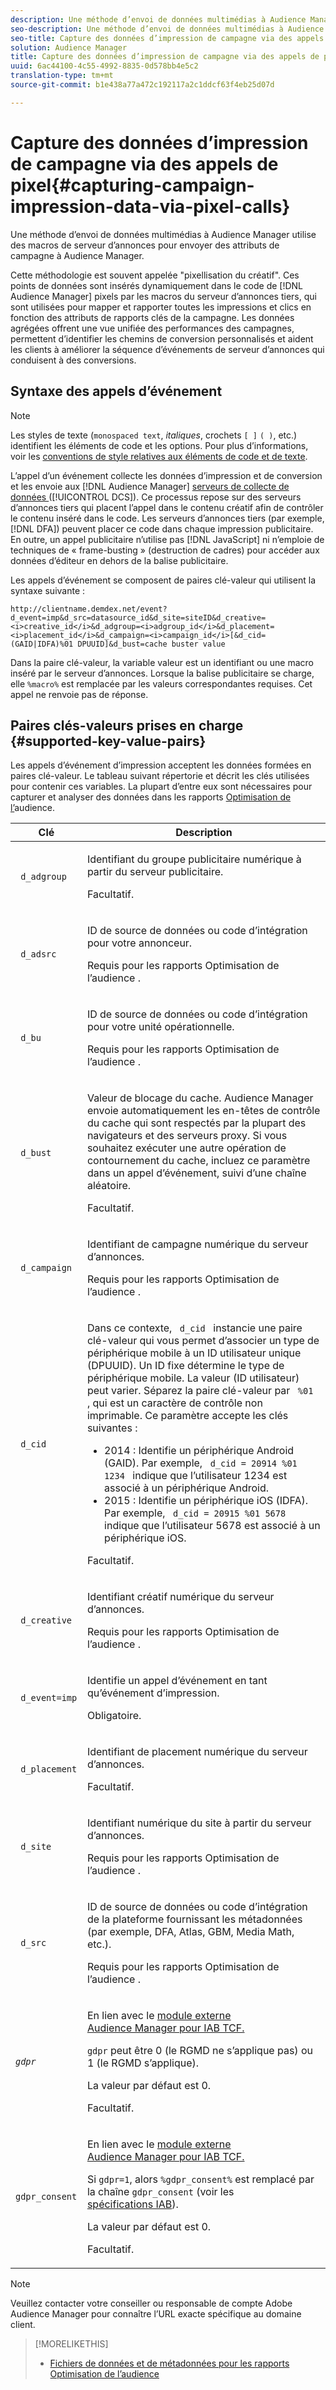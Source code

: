 ```yaml
---
description: Une méthode d’envoi de données multimédias à Audience Manager utilise des macros de serveur d’annonces pour envoyer des attributs de campagne à Audience Manager.
seo-description: Une méthode d’envoi de données multimédias à Audience Manager utilise des macros de serveur d’annonces pour envoyer des attributs de campagne à Audience Manager.
seo-title: Capture des données d’impression de campagne via des appels de pixel
solution: Audience Manager
title: Capture des données d’impression de campagne via des appels de pixel
uuid: 6ac44100-4c55-4992-8835-0d578bb4e5c2
translation-type: tm+mt
source-git-commit: b1e438a77a472c192117a2c1ddcf63f4eb25d07d

---
```



# Capture des données d’impression de campagne via des appels de pixel{#capturing-campaign-impression-data-via-pixel-calls}

Une méthode d’envoi de données multimédias à Audience Manager utilise des macros de serveur d’annonces pour envoyer des attributs de campagne à Audience Manager.

Cette méthodologie est souvent appelée "pixellisation du créatif". Ces points de données sont insérés dynamiquement dans le code de [!DNL Audience Manager] pixels par les macros du serveur d’annonces tiers, qui sont utilisées pour mapper et rapporter toutes les impressions et clics en fonction des attributs de rapports clés de la campagne. Les données agrégées offrent une vue unifiée des performances des campagnes, permettent d’identifier les chemins de conversion personnalisés et aident les clients à améliorer la séquence d’événements de serveur d’annonces qui conduisent à des conversions.

## Syntaxe des appels d’événement

>[!NOTE]
>
>Les styles de texte (`monospaced text`, *italiques*, crochets `[ ]` `( )`, etc.) identifient les éléments de code et les options. Pour plus d’informations, voir les [conventions de style relatives aux éléments de code et de texte](../../reference/code-style-elements.md).

L’appel d’un événement collecte les données d’impression et de conversion et les envoie aux [!DNL Audience Manager] [serveurs de collecte de données ](/help/using/reference/system-components/components-data-collection.md) ([!UICONTROL DCS]). Ce processus repose sur des serveurs d’annonces tiers qui placent l’appel dans le contenu créatif afin de contrôler le contenu inséré dans le code. Les serveurs d’annonces tiers (par exemple, [!DNL DFA]) peuvent placer ce code dans chaque impression publicitaire. En outre, un appel publicitaire n’utilise pas [!DNL JavaScript] ni n’emploie de techniques de « frame-busting » (destruction de cadres) pour accéder aux données d’éditeur en dehors de la balise publicitaire.

Les appels d’événement se composent de paires clé-valeur qui utilisent la syntaxe suivante :

```
http://clientname.demdex.net/event?d_event=imp&d_src=datasource_id&d_site=siteID&d_creative=<i>creative_id</i>&d_adgroup=<i>adgroup_id</i>&d_placement=<i>placement_id</i>&d_campaign=<i>campaign_id</i>[&d_cid=(GAID|IDFA)%01 DPUUID]&d_bust=cache buster value
```

Dans la paire clé-valeur, la variable valeur est un identifiant ou une macro inséré par le serveur d’annonces. Lorsque la balise publicitaire se charge, elle `%macro%` est remplacée par les valeurs correspondantes requises. Cet appel ne renvoie pas de réponse.

## Paires clés-valeurs prises en charge {#supported-key-value-pairs}

Les appels d’événement d’impression acceptent les données formées en paires clé-valeur. Le tableau suivant répertorie et décrit les clés utilisées pour contenir ces variables. La plupart d’entre eux sont nécessaires pour capturer et analyser des données dans les rapports [Optimisation de l’](../../reporting/audience-optimization-reports/audience-optimization-reports.md)audience.

<table id="table_F068C4D49F7D4775924D3CA712BF15BA"> 
 <thead> 
  <tr> 
   <th colname="col1" class="entry"> Clé </th> 
   <th colname="col2" class="entry"> Description </th> 
  </tr> 
 </thead>
 <tbody> 
  <tr> 
   <td colname="col1"> <code> d_adgroup </code> </td> 
   <td colname="col2"> <p>Identifiant du groupe publicitaire numérique à partir du serveur publicitaire. </p> <p>Facultatif. </p> </td> 
  </tr> 
  <tr> 
   <td colname="col1"> <code> d_adsrc </code> </td> 
   <td colname="col2"> <p>ID de source de données ou code d’intégration pour votre annonceur. </p> <p>Requis pour les <span class="wintitle"> rapports Optimisation de l’audience </span> . </p> </td> 
  </tr> 
  <tr> 
   <td colname="col1"> <code> d_bu </code> </td> 
   <td colname="col2"> <p>ID de source de données ou code d’intégration pour votre unité opérationnelle. </p> <p>Requis pour les <span class="wintitle"> rapports Optimisation de l’audience </span> . </p> </td> 
  </tr> 
  <tr> 
   <td colname="col1"> <p> <code> d_bust </code> </p> </td> 
   <td colname="col2"> <p>Valeur de blocage du cache. <span class="keyword"> Audience Manager envoie </span> automatiquement les en-têtes de contrôle du cache qui sont respectés par la plupart des navigateurs et des serveurs proxy. Si vous souhaitez exécuter une autre opération de contournement du cache, incluez ce paramètre dans un appel d’événement, suivi d’une chaîne aléatoire. </p> <p> Facultatif. </p> </td> 
  </tr> 
  <tr> 
   <td colname="col1"> <code> d_campaign </code> </td> 
   <td colname="col2"> <p>Identifiant de campagne numérique du serveur d’annonces. </p> <p>Requis pour les <span class="wintitle"> rapports Optimisation de l’audience </span> . </p> </td> 
  </tr> 
  <tr> 
   <td colname="col1"> <code> d_cid </code> </td> 
   <td colname="col2"> <p>Dans ce contexte, <code> d_cid </code> instancie une paire clé-valeur qui vous permet d’associer un type de périphérique mobile à un ID utilisateur unique (DPUUID). Un ID fixe détermine le type de périphérique mobile. La valeur (ID utilisateur) peut varier. Séparez la paire clé-valeur par <code> %01 </code>, qui est un caractère de contrôle non imprimable. Ce paramètre accepte les clés suivantes : </p> 
    <ul id="ul_4D5D696D10B34615867AF3B64A938878"> 
     <li id="li_A4BD4B0C8C9443BF99075CDFACC013F6">2014 : Identifie un périphérique Android (GAID). Par exemple, <code> d_cid = 20914 %01 1234 </code> indique que l’utilisateur 1234 est associé à un périphérique Android. </li> 
     <li id="li_F83D7B3EC4D24D0187BFE639E2812B36">2015 : Identifie un périphérique iOS (IDFA). Par exemple, <code> d_cid = 20915 %01 5678 </code> indique que l’utilisateur 5678 est associé à un périphérique iOS. </li> 
    </ul> <p>Facultatif. </p> </td> 
  </tr> 
  <tr> 
   <td colname="col1"> <code> d_creative </code> </td> 
   <td colname="col2"> <p>Identifiant créatif numérique du serveur d’annonces. </p> <p>Requis pour les <span class="wintitle"> rapports Optimisation de l’audience </span> . </p> </td> 
  </tr> 
  <tr> 
   <td colname="col1"> <code> d_event=imp </code> </td> 
   <td colname="col2"> <p>Identifie un appel d’événement en tant qu’événement d’impression. </p> <p>Obligatoire. </p> </td> 
  </tr> 
  <tr> 
   <td colname="col1"> <code> d_placement </code> </td> 
   <td colname="col2"> <p>Identifiant de placement numérique du serveur d’annonces. </p> <p> Facultatif. </p> </td> 
  </tr> 
  <tr> 
   <td colname="col1"> <code> d_site </code> </td> 
   <td colname="col2"> <p>Identifiant numérique du site à partir du serveur d’annonces. </p> <p>Requis pour les <span class="wintitle"> rapports Optimisation de l’audience </span> . </p> </td> 
  </tr> 
  <tr> 
   <td colname="col1"> <code> d_src </code> </td> 
   <td colname="col2"> <p>ID de source de données ou code d’intégration de la plateforme fournissant les métadonnées (par exemple, DFA, Atlas, GBM, Media Math, etc.). </p> <p>Requis pour les <span class="wintitle"> rapports Optimisation de l’audience </span> . </p> </td> 
  </tr> 
   <tr> 
   <td colname="col1"> <code><i>gdpr</i></code>  </td> 
   <td colname="col2"> <p>En lien avec le <a href="../../overview/data-security-and-privacy/aam-iab-plugin.md">module externe Audience Manager pour IAB TCF.</a></p> <p><code>gdpr</code> peut être 0 (le RGMD ne s’applique pas) ou 1 (le RGMD s’applique).</p> <p>La valeur par défaut est 0.</p><p>Facultatif.</p> </td> 
  </tr>
   <tr> 
   <td colname="col1"> <code>gdpr_consent</code> </td> 
   <td colname="col2"> <p>En lien avec le <a href="../../overview/data-security-and-privacy/aam-iab-plugin.md">module externe Audience Manager pour IAB TCF.</a></p><p> Si <code>gdpr=1</code>, alors <code>%gdpr_consent%</code> est remplacé par la chaîne <code>gdpr_consent</code> (voir les <a href="https://github.com/InteractiveAdvertisingBureau/GDPR-Transparency-and-Consent-Framework/blob/master/URL-based%20Consent%20Passing_%20Framework%20Guidance.md#specifications" format="http" scope="external">spécifications IAB</a>).</p> <p>La valeur par défaut est 0.</p><p>Facultatif.</p> </td> 
  </tr> 
 </tbody> 
</table>

>[!NOTE]
>
>Veuillez contacter votre conseiller ou responsable de compte Adobe Audience Manager pour connaître l’URL exacte spécifique au domaine client.

>[!MORELIKETHIS]
>
>* [Fichiers de données et de métadonnées pour les rapports Optimisation de l’audience](../../reporting/audience-optimization-reports/metadata-files-intro/metadata-files-intro.md)

